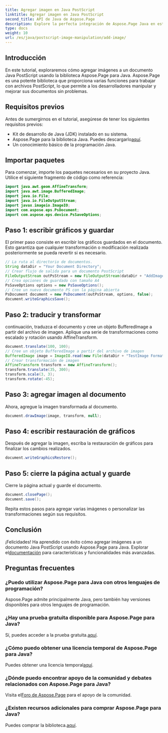 ```yaml
---
title: Agregar imagen en Java PostScript
linktitle: Agregar imagen en Java PostScript
second_title: API de Java de Aspose.Page
description: Explore la perfecta integración de Aspose.Page Java en este tutorial sobre cómo agregar imágenes a documentos PostScript. Eleve sus capacidades de manipulación de documentos.
type: docs
weight: 10
url: /es/java/postscript-image-manipulation/add-image/
---
```

## Introducción
En este tutorial, exploraremos cómo agregar imágenes a un documento Java PostScript usando la biblioteca Aspose.Page para Java. Aspose.Page es una potente biblioteca que proporciona varias funciones para trabajar con archivos PostScript, lo que permite a los desarrolladores manipular y mejorar sus documentos sin problemas.
## Requisitos previos
Antes de sumergirnos en el tutorial, asegúrese de tener los siguientes requisitos previos:
- Kit de desarrollo de Java (JDK) instalado en su sistema.
-  Aspose.Page para la biblioteca Java. Puedes descargarlo[aquí](https://releases.aspose.com/page/java/).
- Un conocimiento básico de la programación Java.
## Importar paquetes
Para comenzar, importe los paquetes necesarios en su proyecto Java. Utilice el siguiente fragmento de código como referencia:
```java
import java.awt.geom.AffineTransform;
import java.awt.image.BufferedImage;
import java.io.File;
import java.io.FileOutputStream;
import javax.imageio.ImageIO;
import com.aspose.eps.PsDocument;
import com.aspose.eps.device.PsSaveOptions;
```
## Paso 1: escribir gráficos y guardar
El primer paso consiste en escribir los gráficos guardados en el documento. Esto garantiza que cualquier transformación o modificación realizada posteriormente se pueda revertir si es necesario.
```java
// La ruta al directorio de documentos.
String dataDir = "Your Document Directory";
// Crear flujo de salida para un documento PostScript
FileOutputStream outPsStream = new FileOutputStream(dataDir + "AddImage_outPS.ps");
// Crea opciones de guardado con tamaño A4
PsSaveOptions options = new PsSaveOptions();
// Cree un nuevo documento PS con la página abierta
PsDocument document = new PsDocument(outPsStream, options, false);
document.writeGraphicsSave();
```
## Paso 2: traducir y transformar
continuación, traduzca el documento y cree un objeto BufferedImage a partir del archivo de imagen. Aplique una serie de transformaciones como escalado y rotación usando AffineTransform.
```java
document.translate(100, 100);
// Cree un objeto BufferedImage a partir del archivo de imagen
BufferedImage image = ImageIO.read(new File(dataDir + "TestImage Format24bppRgb.jpg"));
// Crear transformación de imagen
AffineTransform transform = new AffineTransform();
transform.translate(35, 300);
transform.scale(3, 3);
transform.rotate(-45);
```
## Paso 3: agregar imagen al documento
Ahora, agregue la imagen transformada al documento.
```java
document.drawImage(image, transform, null);
```
## Paso 4: escribir restauración de gráficos
Después de agregar la imagen, escriba la restauración de gráficos para finalizar los cambios realizados.
```java
document.writeGraphicsRestore();
```
## Paso 5: cierre la página actual y guarde
Cierre la página actual y guarde el documento.
```java
document.closePage();
document.save();
```
Repita estos pasos para agregar varias imágenes o personalizar las transformaciones según sus requisitos.
## Conclusión
 ¡Felicidades! Ha aprendido con éxito cómo agregar imágenes a un documento Java PostScript usando Aspose.Page para Java. Explorar el[documentación](https://reference.aspose.com/page/java/) para características y funcionalidades más avanzadas.
## Preguntas frecuentes
### ¿Puedo utilizar Aspose.Page para Java con otros lenguajes de programación?
Aspose.Page admite principalmente Java, pero también hay versiones disponibles para otros lenguajes de programación.
### ¿Hay una prueba gratuita disponible para Aspose.Page para Java?
 Sí, puedes acceder a la prueba gratuita.[aquí](https://releases.aspose.com/).
### ¿Cómo puedo obtener una licencia temporal de Aspose.Page para Java?
 Puedes obtener una licencia temporal[aquí](https://purchase.aspose.com/temporary-license/).
### ¿Dónde puedo encontrar apoyo de la comunidad y debates relacionados con Aspose.Page para Java?
 Visita el[Foro de Aspose.Page](https://forum.aspose.com/c/page/39) para el apoyo de la comunidad.
### ¿Existen recursos adicionales para comprar Aspose.Page para Java?
 Puedes comprar la biblioteca.[aquí](https://purchase.aspose.com/buy).